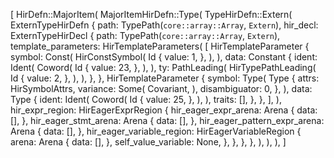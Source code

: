 [
    HirDefn::MajorItem(
        MajorItemHirDefn::Type(
            TypeHirDefn::Extern(
                ExternTypeHirDefn {
                    path: TypePath(`core::array::Array`, `Extern`),
                    hir_decl: ExternTypeHirDecl {
                        path: TypePath(`core::array::Array`, `Extern`),
                        template_parameters: HirTemplateParameters(
                            [
                                HirTemplateParameter {
                                    symbol: Const(
                                        HirConstSymbol(
                                            Id {
                                                value: 1,
                                            },
                                        ),
                                    ),
                                    data: Constant {
                                        ident: Ident(
                                            Coword(
                                                Id {
                                                    value: 23,
                                                },
                                            ),
                                        ),
                                        ty: PathLeading(
                                            HirTypePathLeading(
                                                Id {
                                                    value: 2,
                                                },
                                            ),
                                        ),
                                    },
                                },
                                HirTemplateParameter {
                                    symbol: Type(
                                        Type {
                                            attrs: HirSymbolAttrs,
                                            variance: Some(
                                                Covariant,
                                            ),
                                            disambiguator: 0,
                                        },
                                    ),
                                    data: Type {
                                        ident: Ident(
                                            Coword(
                                                Id {
                                                    value: 25,
                                                },
                                            ),
                                        ),
                                        traits: [],
                                    },
                                },
                            ],
                        ),
                        hir_expr_region: HirEagerExprRegion {
                            hir_eager_expr_arena: Arena {
                                data: [],
                            },
                            hir_eager_stmt_arena: Arena {
                                data: [],
                            },
                            hir_eager_pattern_expr_arena: Arena {
                                data: [],
                            },
                            hir_eager_variable_region: HirEagerVariableRegion {
                                arena: Arena {
                                    data: [],
                                },
                                self_value_variable: None,
                            },
                        },
                    },
                },
            ),
        ),
    ),
]